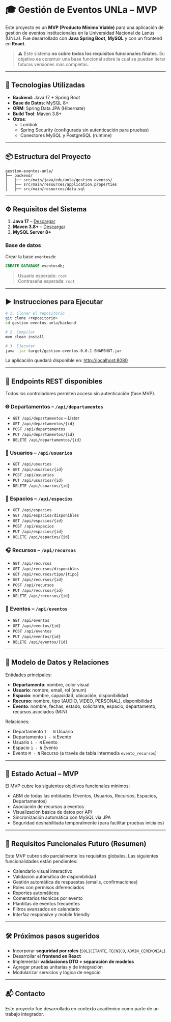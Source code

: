 # 🎓 Gestión de Eventos UNLa – MVP

Este proyecto es un **MVP (Producto Mínimo Viable)** para una aplicación de gestión de eventos institucionales en la Universidad Nacional de Lanús (UNLa). Fue desarrollado con **Java Spring Boot**, **MySQL** y con un frontend en **React**.

> ⚠️ Este sistema **no cubre todos los requisitos funcionales finales**. Su objetivo es construir una base funcional sobre la cual se puedan iterar futuras versiones más completas.

---

## 🚀 Tecnologías Utilizadas

- **Backend**: Java 17 + Spring Boot
- **Base de Datos**: MySQL 8+
- **ORM**: Spring Data JPA (Hibernate)
- **Build Tool**: Maven 3.8+
- **Otros**:
  - Lombok
  - Spring Security (configurada sin autenticación para pruebas)
  - Conectores MySQL y PostgreSQL (runtime)

---

## 📦 Estructura del Proyecto

```
gestion-eventos-unla/
├── backend/
│   ├── src/main/java/edu/unla/gestion_eventos/
│   ├── src/main/resources/application.properties
│   ├── src/main/resources/data.sql
```

---

## ⚙️ Requisitos del Sistema

1. **Java 17** – [Descargar](https://adoptium.net/es/temurin/releases/)
2. **Maven 3.8+** – [Descargar](https://maven.apache.org/download.cgi)
3. **MySQL Server 8+**

### Base de datos

Crear la base `eventosdb`:

```sql
CREATE DATABASE eventosdb;
```

> Usuario esperado: `root`  
> Contraseña esperada: `root`

---

## ▶️ Instrucciones para Ejecutar

```bash
# 1. Clonar el repositorio
git clone <repositorio>
cd gestion-eventos-unla/backend

# 2. Compilar
mvn clean install

# 3. Ejecutar
java -jar target/gestion-eventos-0.0.1-SNAPSHOT.jar
```

La aplicación quedará disponible en: [http://localhost:8080](http://localhost:8080)

---

## 🧪 Endpoints REST disponibles

Todos los controladores permiten acceso sin autenticación (fase MVP).

### 🌐 Departamentos – `/api/departamentos`
- `GET /api/departamentos` – Listar
- `GET /api/departamentos/{id}`
- `POST /api/departamentos`
- `PUT /api/departamentos/{id}`
- `DELETE /api/departamentos/{id}`

### 🧑 Usuarios – `/api/usuarios`
- `GET /api/usuarios`
- `GET /api/usuarios/{id}`
- `POST /api/usuarios`
- `PUT /api/usuarios/{id}`
- `DELETE /api/usuarios/{id}`

### 🏢 Espacios – `/api/espacios`
- `GET /api/espacios`
- `GET /api/espacios/disponibles`
- `GET /api/espacios/{id}`
- `POST /api/espacios`
- `PUT /api/espacios/{id}`
- `DELETE /api/espacios/{id}`

### 🎧 Recursos – `/api/recursos`
- `GET /api/recursos`
- `GET /api/recursos/disponibles`
- `GET /api/recursos/tipo/{tipo}`
- `GET /api/recursos/{id}`
- `POST /api/recursos`
- `PUT /api/recursos/{id}`
- `DELETE /api/recursos/{id}`

### 📅 Eventos – `/api/eventos`
- `GET /api/eventos`
- `GET /api/eventos/{id}`
- `POST /api/eventos`
- `PUT /api/eventos/{id}`
- `DELETE /api/eventos/{id}`

---

## 🧱 Modelo de Datos y Relaciones

Entidades principales:
- **Departamento**: nombre, color visual
- **Usuario**: nombre, email, rol (enum)
- **Espacio**: nombre, capacidad, ubicación, disponibilidad
- **Recurso**: nombre, tipo (AUDIO, VIDEO, PERSONAL), disponibilidad
- **Evento**: nombre, fechas, estado, solicitante, espacio, departamento, recursos asociados (M:N)

Relaciones:
- Departamento `1 - N` Usuario
- Departamento `1 - N` Evento
- Usuario `1 - N` Evento
- Espacio `1 - N` Evento
- Evento `M - N` Recurso (a través de tabla intermedia `evento_recursos`)

---

## 📌 Estado Actual – MVP

El MVP cubre los siguientes objetivos funcionales mínimos:

- ABM de todas las entidades (Eventos, Usuarios, Recursos, Espacios, Departamentos)
- Asociación de recursos a eventos
- Visualización básica de datos por API
- Sincronización automática con MySQL vía JPA
- Seguridad deshabilitada temporalmente (para facilitar pruebas iniciales)

---

## 📄 Requisitos Funcionales Futuro (Resumen)

Este MVP cubre solo parcialmente los requisitos globales. Las siguientes funcionalidades están pendientes:

- Calendario visual interactivo
- Validación automática de disponibilidad
- Gestión automática de respuestas (emails, confirmaciones)
- Roles con permisos diferenciados
- Reportes automáticos
- Comentarios técnicos por evento
- Plantillas de eventos frecuentes
- Filtros avanzados en calendario
- Interfaz responsive y mobile friendly

---

## 🛠️ Próximos pasos sugeridos

- Incorporar **seguridad por roles** (`SOLICITANTE`, `TECNICO`, `ADMIN_CEREMONIAL`)
- Desarrollar el **frontend en React**
- Implementar **validaciones DTO + separación de modelos**
- Agregar pruebas unitarias y de integración
- Modularizar servicios y lógica de negocio

---

## 📬 Contacto

Este proyecto fue desarrollado en contexto académico como parte de un trabajo integrador.  
